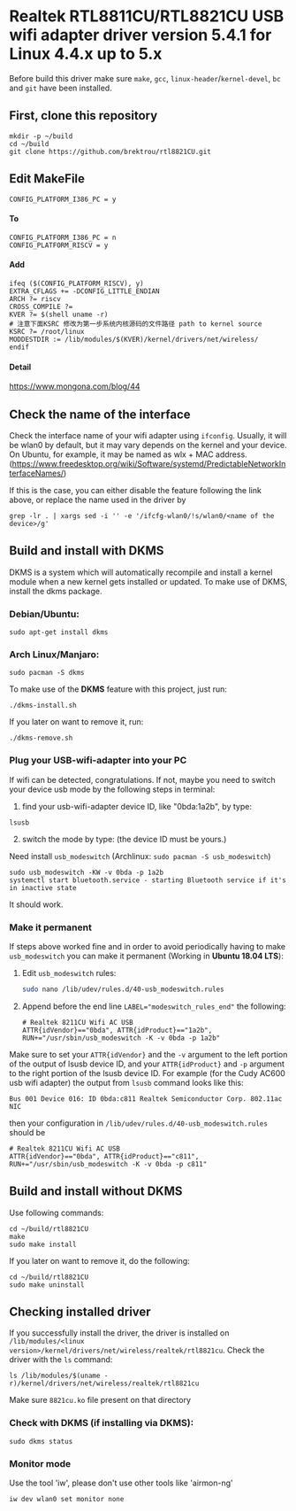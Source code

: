 # Realtek RTL8811CU/RTL8821CU USB wifi adapter driver version 5.4.1 for Linux 4.4.x up to 5.x

Before build this driver make sure `make`, `gcc`, `linux-header`/`kernel-devel`, `bc` and `git` have been installed.

## First, clone this repository
```
mkdir -p ~/build
cd ~/build
git clone https://github.com/brektrou/rtl8821CU.git
```
## Edit MakeFile
```
CONFIG_PLATFORM_I386_PC = y
```
#### To
```
CONFIG_PLATFORM_I386_PC = n
CONFIG_PLATFORM_RISCV = y
```
#### Add
```
ifeq ($(CONFIG_PLATFORM_RISCV), y)
EXTRA_CFLAGS += -DCONFIG_LITTLE_ENDIAN
ARCH ?= riscv
CROSS_COMPILE ?=
KVER ?= $(shell uname -r)
# 注意下面KSRC 修改为第一步系统内核源码的文件路径 path to kernel source 
KSRC ?= /root/linux
MODDESTDIR := /lib/modules/$(KVER)/kernel/drivers/net/wireless/
endif
```
#### Detail

https://www.mongona.com/blog/44

## Check the name of the interface

Check the interface name of your wifi adapter using `ifconfig`. Usually, it will be wlan0 by default, but it may vary depends on the kernel and your device. On Ubuntu, for example, it may be named as wlx + MAC address. (https://www.freedesktop.org/wiki/Software/systemd/PredictableNetworkInterfaceNames/) 

If this is the case, you can either disable the feature following the link above, or replace the name used in the driver by

```
grep -lr . | xargs sed -i '' -e '/ifcfg-wlan0/!s/wlan0/<name of the device>/g'
```

## Build and install with DKMS

DKMS is a system which will automatically recompile and install a kernel module when a new kernel gets installed or updated. To make use of DKMS, install the dkms package.

### Debian/Ubuntu:
```
sudo apt-get install dkms
```
### Arch Linux/Manjaro:
```
sudo pacman -S dkms
```
To make use of the **DKMS** feature with this project, just run:
```
./dkms-install.sh
```
If you later on want to remove it, run:
```
./dkms-remove.sh
```

### Plug your USB-wifi-adapter into your PC
If wifi can be detected, congratulations.
If not, maybe you need to switch your device usb mode by the following steps in terminal:
1. find your usb-wifi-adapter device ID, like "0bda:1a2b", by type:
```
lsusb
```
2. switch the mode by type: (the device ID must be yours.)

Need install `usb_modeswitch` (Archlinux: `sudo pacman -S usb_modeswitch`)
```
sudo usb_modeswitch -KW -v 0bda -p 1a2b
systemctl start bluetooth.service - starting Bluetooth service if it's in inactive state
```

It should work.

### Make it permanent

If steps above worked fine and in order to avoid periodically having to make `usb_modeswitch` you can make it permanent (Working in **Ubuntu 18.04 LTS**):

1. Edit `usb_modeswitch` rules:

   ```bash
   sudo nano /lib/udev/rules.d/40-usb_modeswitch.rules
   ```

2. Append before the end line `LABEL="modeswitch_rules_end"` the following:

   ```
   # Realtek 8211CU Wifi AC USB
   ATTR{idVendor}=="0bda", ATTR{idProduct}=="1a2b", RUN+="/usr/sbin/usb_modeswitch -K -v 0bda -p 1a2b"
   ```   
Make sure to set your `ATTR{idVendor}` and the `-v` argument to the left portion of the output of lsusb device ID, and your `ATTR{idProduct}` and `-p` argument to the right portion of the lsusb device ID. For example (for the Cudy AC600 usb wifi adapter) the output from `lsusb` command looks like this:

   ```
   Bus 001 Device 016: ID 0bda:c811 Realtek Semiconductor Corp. 802.11ac NIC
   ```
   
then your configuration in `/lib/udev/rules.d/40-usb_modeswitch.rules` should be 

   ```
   # Realtek 8211CU Wifi AC USB
   ATTR{idVendor}=="0bda", ATTR{idProduct}=="c811", RUN+="/usr/sbin/usb_modeswitch -K -v 0bda -p c811"
   ```   


## Build and install without DKMS
Use following commands:
```
cd ~/build/rtl8821CU
make
sudo make install
```
If you later on want to remove it, do the following:
```
cd ~/build/rtl8821CU
sudo make uninstall
```
## Checking installed driver
If you successfully install the driver, the driver is installed on `/lib/modules/<linux version>/kernel/drivers/net/wireless/realtek/rtl8821cu`. Check the driver with the `ls` command:
```
ls /lib/modules/$(uname -r)/kernel/drivers/net/wireless/realtek/rtl8821cu
```
Make sure `8821cu.ko` file present on that directory

### Check with **DKMS** (if installing via **DKMS**):

``
sudo dkms status
``

### Monitor mode
Use the tool 'iw', please don't use other tools like 'airmon-ng'
```
iw dev wlan0 set monitor none
```


